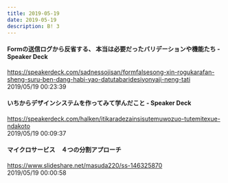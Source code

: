 ```yaml
---
title: 2019-05-19
date: 2019-05-19
description: B! 3
---
```


#### Formの送信ログから反省する、 本当は必要だったバリデーションや機能たち - Speaker Deck
https://speakerdeck.com/sadnessojisan/formfalsesong-xin-rogukarafan-sheng-suru-ben-dang-habi-yao-datutabaridesiyonyaji-neng-tati<br>
2019/05/19 00:23:39<br>


#### いちからデザインシステムを作ってみて学んだこと - Speaker Deck
https://speakerdeck.com/halken/itikaradezainsisutemuwozuo-tutemitexue-ndakoto<br>
2019/05/19 00:09:37<br>


#### マイクロサービス　４つの分割アプローチ
https://www.slideshare.net/masuda220/ss-146325870<br>
2019/05/19 00:00:58<br>


